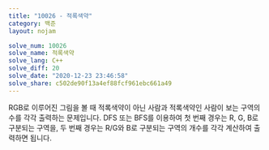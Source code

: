 ```yaml
---
title: "10026 - 적록색약"
category: 백준
layout: nojam

solve_num: 10026
solve_name: 적록색약
solve_lang: C++
solve_diff: 20
solve_date: "2020-12-23 23:46:58"
solve_share: c502de90f13a4ef88fcf961ebc661a49
---
```


RGB로 이루어진 그림을 볼 때 적록색약이 아닌 사람과 적록색약인 사람이 보는 구역의 수를 각각 출력하는 문제입니다. DFS 또는 BFS를 이용하여 첫 번째 경우는 R, G, B로 구분되는 구역을, 두 번째 경우는 R/G와 B로 구분되는 구역의 개수를 각각 계산하여 출력하면 됩니다.
